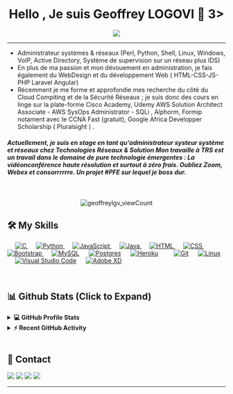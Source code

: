 <!-- **geoffreylgv/geoffreylgv** is a ✨ _special_ ✨ repository because its `README.md` (this file) appears on your GitHub profile. -->

<h1 align="center">Hello , Je suis Geoffrey LOGOVI 👋 3></h1>
<p align="center">
  <a href="https://github.com/DenverCoder1/readme-typing-svg"><img src="https://readme-typing-svg.herokuapp.com?lines=Student+in+Computer+Science;System+Network+Administrator;Web+Designer%20&center=true&width=500&height=50"></a>
</p>
<hr/>

+ Administrateur systèmes & réseaux (Perl, Python, Shell, Linux, Windows, VoIP, Active Directory, Système de supervision sur un réseau plus IDS)
+ En plus de ma passion et mon dévouement en administration, je fais également du WebDesign et du développement Web ( HTML-CSS-JS-PHP Laravel Angular)
+ Récemment je me forme et approfondie mes recherche du côté du Cloud Compiting et de la Sécurité Réseaux ; je suis donc des cours en linge sur la plate-forme Cisco Academy, Udemy AWS Solution Architect Associate - AWS SysOps Administrator - SQLi , Alphorm, Formip notament avec le CCNA Fast (gratuit), Google Africa Developper Scholarship ( Pluralsight ) .
</h4>
<h5>
  Actuellement, je suis en stage en tant qu'administrateur systeur système et réseaux chez Technologies Réseaux & Solution
  Mon travaille à TRS est un travail dans le domaine de pure technologie émergentes : La vidéonconférence haute résolution et surtout à zéro frais. Oubliez Zoom, Webex et consorrrrrre. Un projet #PFE sur lequel je boss dur.
 </h5>
<br>
<p align="center"> <img src="https://komarev.com/ghpvc/?username=geoffreylgv&label=Profile%20views&color=0e75b6&style=plastic" alt="geoffreylgv_viewCount" /> </p>

<!--## 🔥 Streak Stats
<p align="center"><img src="https://github-readme-streak-stats.herokuapp.com/?user=geoffreylgv&title_color=f69673&icon_color=1b93c9&show_owner=true" alt="geoffreylgvStreak"  /></p>-->


## 🛠️ My Skills

<p align="left"> 
  &emsp; 
  <a href="https://www.cprogramming.com/" target="_blank"> 
    <img alt="C" src="https://img.shields.io/badge/C%20-%232370ED.svg?logo=c&logoColor=white">
  </a> 
  &emsp;
   <a href="https://www.python.org" target="_blank">
    <img alt="Python" src="https://img.shields.io/badge/Python%20-%2314354C.svg?logo=python&logoColor=white">
  </a>
  &emsp;
  <a href="https://developer.mozilla.org/en-US/docs/Web/JavaScript" target="_blank"> 
     <img alt="JavaScript" src="https://img.shields.io/badge/JavaScript%20-%23F7DF1E.svg?logo=javascript&logoColor=black">
   </a>
  &emsp;
  <a href="https://www.java.com" target="_blank"> 
    <img alt="Java" src="https://img.shields.io/badge/Java-%23007396.svg?logo=java&logoColor=white">
  </a>&emsp;
	<a href="https://www.w3.org/html/" target="_blank"> 
   <img alt="HTML" src="https://img.shields.io/badge/HTML5%20-%23E34F26.svg?logo=html5&logoColor=white">
  </a>   
  &emsp;
  <a href="https://www.w3schools.com/css/" target="_blank">
    <img alt="CSS" src="https://img.shields.io/badge/CSS%20-%231572B6.svg?logo=css3&logoColor=white">
  </a> 
   &emsp;
  <a href="https://getbootstrap.com" target="_blank"> 
    <img alt="Bootstrap" src="https://img.shields.io/badge/Bootstrap-%23563D7C.svg?style=flat&logo=bootstrap&logoColor=white"/>
  </a>&emsp;
	<a href="https://www.mysql.com/"><img alt="MySQL" src="https://img.shields.io/badge/MySQL-%2300f.svg?style=flat&llogo=mysql&logoColor=white"></a>
  &emsp;
   <a href="https://www.postgresql.org/"><img alt="Postgres" src="https://img.shields.io/badge/PostgreSQL-316192?style=for-the-badge&logo=postgresql&logoColor=white"></a>  
  &emsp;
    <a href="https://www.heroku.com/"><img alt="Heroku" src="https://img.shields.io/badge/Heroku%20-%23430098.svg?logo=heroku&logoColor=white"></a>
 &emsp;
    &emsp;<a href="#"><img alt="Git" src="https://img.shields.io/badge/Git%20-%23F05033.svg?logo=git&logoColor=white"></a>
  &emsp;
    <a href="#"><img alt="Linux" src="https://img.shields.io/badge/Linux-FCC624?style=flat&logo=linux&logoColor=black"></a>
   &emsp;
    <a href="#"><img alt="Visual Studio Code" src="https://img.shields.io/badge/Visual%20Studio%20Code-0078d7.svg?logo=visual-studio-code&logoColor=white"></a>
	&emsp;
  <a href="https://www.adobe.com/in/products/indesign.html" target="_blank"> 
    <img alt="Adobe XD" src="https://img.shields.io/badge/Adobe xd-%e749a0.svg?style=flat&logo=adobeindesign&logoColor=white"/> 
  </a> 
</p>



<br/>

## 📊 Github Stats (Click to Expand) 


<details> 
  <summary><b>💻 GitHub Profile Stats</b></summary>
  <br/>
  <p align="center">
    <a href="https://github.com/geoffreylgv"><img alt="Geoffreylgv's Github Stats" src="https://github-readme-stats.vercel.app/api?username=geoffreylgv&show_icons=true&count_private=true&title_color=f69673&icon_color=1b93c9&show_owner=true" height="192px"/></a>
<br/>
  &nbsp;
	  <img src="https://github-readme-stats.vercel.app/api/top-langs?username=geoffreylgv&show_icons=true&locale=en&layout=compact&title_color=f69673&icon_color=1b93c9&show_owner=true" alt="geoffreylgv" height="192px"/>
  <br/>
  <b>Note importante :</b> Les most languange ne sont qu'une métrique des langues de mon code public et ne reflète pas l'expérience ou le niveau de compétence. Ainsi, vous comprendrez que mes repository sont plus développement Front et WebDesign.
  </p>
</details>


<details>
  <summary><b>⚡ Recent GitHub Activity</b></summary>
  <br/>
   <a href="https://github.com/geoffreylgv"><img alt="Geoffrey's Activity Graph" src="https://activity-graph.herokuapp.com/graph?username=geoffreylgv&custom_title=Geoffreylgv's%20Contribution%20Graph&theme=react-dark" /></a>
  <br/>

</details>

<br/>

## 📣 Contact
<p align="center">
  
  <a href="mailto:geoffreylogovi2@gmail.com"><img src="https://img.shields.io/badge/e‑mail-D14836.svg?style=for-the-badge&logo=GMail&logoColor=white"/></a>
  <a href="https://linkedin.com/in/geoffreylgv"><img src="https://img.shields.io/badge/linkedin-0077B5.svg?style=for-the-badge&logo=linkedin&logoColor=white"/></a>
  <a href="https://twitter.com/geoffreylgv"><img src="https://img.shields.io/badge/twitter-1DA1F2.svg?style=for-the-badge&logo=twitter&logoColor=white"/></a>
  <a href="https://geoffreylogovi.herokuapp.com/"><img src="https://img.shields.io/website-up-down-green-red/http/monip.org.svg?style=for-the-badge&logo=web&logoColor=white"/></a>
  
</p>

<hr/>

